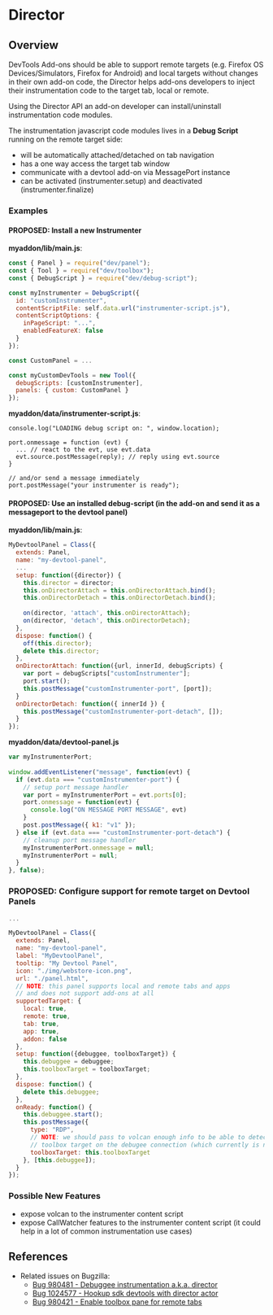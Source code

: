 # Director

## Overview

DevTools Add-ons should be able to support remote targets (e.g. Firefox OS Devices/Simulators, 
Firefox for Android) and local targets without changes in their own add-on code, the Director
helps add-ons developers to inject their instrumentation code to the target tab, local or remote.

Using the Director API an add-on developer can install/uninstall instrumentation code modules.

The instrumentation javascript code modules lives in a **Debug Script** running on the remote target side:

- will be automatically attached/detached on tab navigation 
- has a one way access the target tab window
- communicate with a devtool add-on via MessagePort instance
- can be activated (instrumenter.setup) and deactivated (instrumenter.finalize)

### Examples

#### PROPOSED: Install a new Instrumenter

**myaddon/lib/main.js**:

``` js
const { Panel } = require("dev/panel");
const { Tool } = require("dev/toolbox");
const { DebugScript } = require("dev/debug-script");

const myInstrumenter = DebugScript({
  id: "customInstrumenter",
  contentScriptFile: self.data.url("instrumenter-script.js"),
  contentScriptOptions: {
    inPageScript: "...",
    enabledFeatureX: false
  }
});

const CustomPanel = ...

const myCustomDevTools = new Tool({
  debugScripts: [customInstrumenter],
  panels: { custom: CustomPanel }
});
```

**myaddon/data/instrumenter-script.js**:

```
console.log("LOADING debug script on: ", window.location);

port.onmessage = function (evt) {
  ... // react to the evt, use evt.data
  evt.source.postMessage(reply); // reply using evt.source
}

// and/or send a message immediately
port.postMessage("your instrumenter is ready");
```

#### PROPOSED: Use an installed debug-script (in the add-on and send it as a messageport to the devtool panel)

**myaddon/lib/main.js**:
```js
MyDevtoolPanel = Class({
  extends: Panel,
  name: "my-devtool-panel",
  ...
  setup: function({director}) {
    this.director = director;
    this.onDirectorAttach = this.onDirectorAttach.bind();
    this.onDirectorDetach = this.onDirectorDetach.bind();
    
    on(director, 'attach', this.onDirectorAttach);
    on(director, 'detach', this.onDirectorDetach);
  },
  dispose: function() {
    off(this.director);
    delete this.director;
  },
  onDirectorAttach: function({url, innerId, debugScripts) {
    var port = debugScripts["customInstrumenter"];
    port.start();
    this.postMessage("customInstrumenter-port", [port]);
  }
  onDirectorDetach: function({ innerId }) {
    this.postMessage("customInstrumenter-port-detach", []);
  }
});  
```

**myaddon/data/devtool-panel.js**
```js
var myInstrumenterPort;
    
window.addEventListener("message", function(evt) {
  if (evt.data === "customInstrumenter-port") {
    // setup port message handler
    var port = myInstrumenterPort = evt.ports[0];
    port.onmessage = function(evt) {
      console.log("ON MESSAGE PORT MESSAGE", evt)
    }
    post.postMessage({ k1: "v1" });
  } else if (evt.data === "customInstrumenter-port-detach") {
    // cleanup port message handler
    myInstrumenterPort.onmessage = null;
    myInstrumenterPort = null;
  }
}, false);

```

### PROPOSED: Configure support for remote target on Devtool Panels

```js
...

MyDevtoolPanel = Class({
  extends: Panel,
  name: "my-devtool-panel",
  label: "MyDevtoolPanel",
  tooltip: "My Devtool Panel",
  icon: "./img/webstore-icon.png",
  url: "./panel.html",
  // NOTE: this panel supports local and remote tabs and apps
  // and does not support add-ons at all
  supportedTarget: {
    local: true,
    remote: true,
    tab: true,
    app: true,
    addon: false
  },
  setup: function({debuggee, toolboxTarget}) {
    this.debuggee = debuggee;
    this.toolboxTarget = toolboxTarget;
  },
  dispose: function() {
    delete this.debuggee;
  },
  onReady: function() {
    this.debuggee.start();
    this.postMessage({
      type: "RDP",
      // NOTE: we should pass to volcan enough info to be able to detect the
      // toolbox target on the debugee connection (which currently is not the toolbox connection)
      toolboxTarget: this.toolboxTarget
    }, [this.debuggee]);
  }
});
```

### Possible New Features

- expose volcan to the instrumenter content script
- expose CallWatcher features to the instrumenter content script (it could help in a lot of common
  instrumentation use cases)

## References

- Related issues on Bugzilla:
  - [Bug 980481 - Debuggee instrumentation a.k.a. director](https://bugzilla.mozilla.org/show_bug.cgi?id=980481)
  - [Bug 1024577 - Hookup sdk devtools with director actor](https://bugzilla.mozilla.org/show_bug.cgi?id=1024577)
  - [Bug 980421 - Enable toolbox pane for remote tabs](https://bugzilla.mozilla.org/show_bug.cgi?id=980421)
